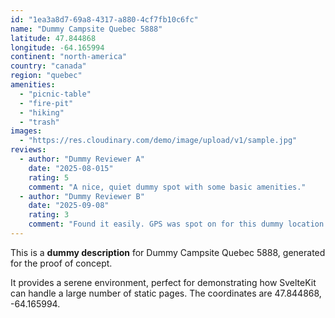 ```yaml
---
id: "1ea3a8d7-69a8-4317-a880-4cf7fb10c6fc"
name: "Dummy Campsite Quebec 5888"
latitude: 47.844868
longitude: -64.165994
continent: "north-america"
country: "canada"
region: "quebec"
amenities:
  - "picnic-table"
  - "fire-pit"
  - "hiking"
  - "trash"
images:
  - "https://res.cloudinary.com/demo/image/upload/v1/sample.jpg"
reviews:
  - author: "Dummy Reviewer A"
    date: "2025-08-015"
    rating: 5
    comment: "A nice, quiet dummy spot with some basic amenities."
  - author: "Dummy Reviewer B"
    date: "2025-09-08"
    rating: 3
    comment: "Found it easily. GPS was spot on for this dummy location."
---
```


This is a **dummy description** for Dummy Campsite Quebec 5888, generated for the proof of concept.

It provides a serene environment, perfect for demonstrating how SvelteKit can handle a large number of static pages. The coordinates are 47.844868, -64.165994.
